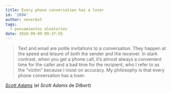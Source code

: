 ```yaml
---
title: Every phone conversation has a loser
id: '2694'
author: neverbot
tags:
  - pensamientos aleatorios
date: 2010-09-09 09:37:55
---
```


> Text and email are polite invitations to a conversation. They happen at the speed and leisure of both the sender and the receiver. In stark contrast, when you get a phone call, it’s almost always a convenient time for the caller and a bad time for the recipient, who I refer to as the “victim” because I insist on accuracy. My philosophy is that every phone conversation has a loser.

[_Scott Adams_](http://dilbert.com/blog/entry/phone/) (el _Scott Adams_ de _Dilbert_)